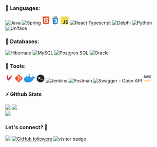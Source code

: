 ### 🚀 Languages:</summary>
<p align="left">
<img height="25" src="https://www.vectorlogo.zone/logos/java/java-icon.svg" alt="Java" /></code>
<img width="25" height="25" src="https://www.vectorlogo.zone/logos/springio/springio-icon.svg" alt="Spring" /></code>
<img width="25" height="25" src="https://raw.githubusercontent.com/devicons/devicon/master/icons/html5/html5-original.svg" alt="HTML" />
<img width="25" height="25" src="https://raw.githubusercontent.com/devicons/devicon/master/icons/css3/css3-original-wordmark.svg" alt="CSS" />
<img width="25" height="25" src="https://raw.githubusercontent.com/devicons/devicon/master/icons/javascript/javascript-original.svg" alt="JavaScript"  />
<img width="25" height="25" src="https://www.vectorlogo.zone/logos/reactjs/reactjs-icon.svg" alt="React Typescript"  />
<img width="25" height="25" src="https://upload.wikimedia.org/wikipedia/commons/b/bd/Delphi_Language_Logo.png" alt="Delphi"  />
<img width="25" height="25" src="https://upload.wikimedia.org/wikipedia/commons/thumb/c/c3/Python-logo-notext.svg/1024px-Python-logo-notext.svg.png" alt="Python"  />
<img width="25" height="25" src="https://media-exp1.licdn.com/dms/image/C4E0BAQFws13ZULBWvw/company-logo_200_200/0/1593265734516?e=2159024400&v=beta&t=H-bLeeqgk21gOY5aAxvPZ5ShtOz1e5z9IT1sz2yjdSg" alt="Uniface"  />
</p>

### 🚀 Databases:</summary>
<p align="left">
<img width="25" height="25" src="https://www.vectorlogo.zone/logos/hibernate/hibernate-icon.svg" alt="Hibernate" /></code>
<img width="25" height="25" src="https://www.vectorlogo.zone/logos/mysql/mysql-icon.svg" alt="MySQL"/></code>
<img width="25" height="25" src="https://www.vectorlogo.zone/logos/postgresql/postgresql-icon.svg" alt="Postgres SQL"/></code>
<img width="25" height="25" src="https://www.vectorlogo.zone/logos/oracle/oracle-icon.svg" alt="Oracle"/></code>
</p>

### 🚀 Tools:</summary>
<p align="left">
<img width="25" height="25" src="https://raw.githubusercontent.com/vscode-icons/vscode-icons/master/icons/file_type_maven.svg" alt="Apache Maven" /></code>
<img height="25" src="https://raw.githubusercontent.com/devicons/devicon/master/icons/git/git-original.svg" alt="GIT">
<img height="25" src="https://raw.githubusercontent.com/leo95h/leo95h/main/svg_logos/docker_logo.svg" alt="Docker" />
<img height="25" src="https://raw.githubusercontent.com/github/explore/80688e429a7d4ef2fca1e82350fe8e3517d3494d/topics/terminal/terminal.png" alt="Terminal">
<img width="25" height="25" src="https://www.vectorlogo.zone/logos/jenkins/jenkins-icon.svg" alt="Jenkins" /></code>
<img width="25" height="25" src="https://www.vectorlogo.zone/logos/getpostman/getpostman-icon.svg" alt="Postman" /></code>
<img width="25" height="25" src="https://www.vectorlogo.zone/logos/openapis/openapis-icon.svg" alt="Swagger - Open API" /></code>
<img width="25" height="25" src="https://github.com/leo95h/leo95h/blob/main/svg_logos/amazon_aws-icon.png" alt="Amazon AWS" /></code>
</p>

### ⚡ Github Stats</b></summary>
<div align="left">
<img height="180em" src="https://github-readme-stats.vercel.app/api/top-langs/?username=leo95h&show_icons=true&hide_border=true&layout=compact&langs_count=8&theme=default"/>	
<img height="180em" src="https://github-readme-stats.vercel.app/api?username=leo95h&show_icons=true&hide_border=true&count_private=true&include_all_commits=true&theme=default" />
</div>
<img height="180em" src="https://github-readme-streak-stats.herokuapp.com/?user=leo95h&show_icons=true&hide_border=true&count_private=true&include_all_commits=true&theme=default" />
</div>

### Let's connect? 🤝

<p align="left">

<a href="https://linkedin.com/in/leonardo-paschoarelli/"><img src="https://img.shields.io/badge/-LinkedIn-0077B5?style=flat&logo=Linkedin&logoColor=white"/></a>
[![GitHub followers](https://img.shields.io/github/followers/leo95h.svg?style=social&label=Follow)](https://github.com/leo95h?tab=followers)
<a>![visitor badge](https://visitor-badge.glitch.me/badge?page_id=leo95h.visitor-badge)</a>

</p>
